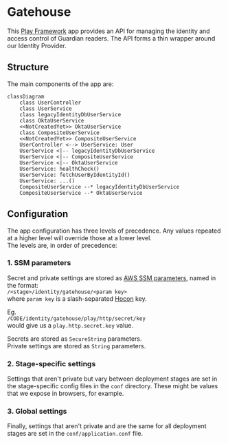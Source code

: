 # Gatehouse

This [Play Framework](https://www.playframework.com/) app provides an API for managing the identity and access control
of Guardian readers.
The API forms a thin wrapper around our Identity Provider.

## Structure

The main components of the app are:

```mermaid
classDiagram
    class UserController
    class UserService
    class legacyIdentityDbUserService
    class OktaUserService
    <<NotCreatedYet>> OktaUserService
    class CompositeUserService
    <<NotCreatedYet>> CompositeUserService
    UserController <--> UserService: User
    UserService <|-- legacyIdentityDbUserService
    UserService <|-- CompositeUserService
    UserService <|-- OktaUserService
    UserService: healthCheck()
    UserService: fetchUserByIdentityId()
    UserService: ...()
    CompositeUserService --* legacyIdentityDbUserService
    CompositeUserService --* OktaUserService
```

## Configuration

The app configuration has three levels of precedence. Any values repeated at a higher level will override those at a
lower
level.  
The levels are, in order of precedence:

### 1. SSM parameters

Secret and private settings are stored as
[AWS SSM parameters](https://docs.aws.amazon.com/systems-manager/latest/userguide/systems-manager-parameter-store.html),
named in the format:  
`/<stage>/identity/gatehouse/<param key>`   
where `param key` is a slash-separated
[Hocon](https://github.com/lightbend/config/blob/main/HOCON.md) key.

Eg.  
`/CODE/identity/gatehouse/play/http/secret/key`  
would give us a `play.http.secret.key` value.

Secrets are stored as `SecureString` parameters.  
Private settings are stored as `String` parameters.

### 2. Stage-specific settings

Settings that aren't private but vary between deployment stages are set in the stage-specific config files in
the `conf` directory. These might be values that we expose in browsers, for example.

### 3. Global settings

Finally, settings that aren't private and are the same for all deployment stages are set in the `conf/application.conf`
file.
